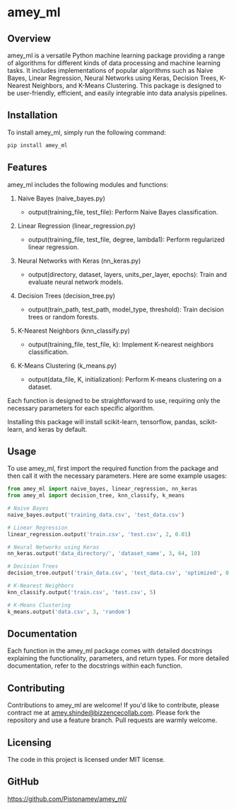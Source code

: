 # amey_ml

## Overview

amey_ml is a versatile Python machine learning package providing a range of algorithms for different kinds of data processing and machine learning tasks. It includes implementations of popular algorithms such as Naive Bayes, Linear Regression, Neural Networks using Keras, Decision Trees, K-Nearest Neighbors, and K-Means Clustering. This package is designed to be user-friendly, efficient, and easily integrable into data analysis pipelines.

## Installation

To install amey_ml, simply run the following command:

```python
pip install amey_ml
```

## Features
amey_ml includes the following modules and functions:

1. Naive Bayes (naive_bayes.py)
    - output(training_file, test_file): Perform Naive Bayes classification.

2. Linear Regression (linear_regression.py)
    - output(training_file, test_file, degree, lambda1): Perform regularized linear regression.

3. Neural Networks with Keras (nn_keras.py)
    - output(directory, dataset, layers, units_per_layer, epochs): Train and evaluate neural network models.

4. Decision Trees (decision_tree.py)
    - output(train_path, test_path, model_type, threshold): Train decision trees or random forests.

5. K-Nearest Neighbors (knn_classify.py)
    - output(training_file, test_file, k): Implement K-nearest neighbors classification.

6. K-Means Clustering (k_means.py)
    - output(data_file, K, initialization): Perform K-means clustering on a dataset.

Each function is designed to be straightforward to use, requiring only the necessary parameters for each specific algorithm.

Installing this package will install scikit-learn, tensorflow, pandas, scikit-learn, and keras by default.

## Usage
To use amey_ml, first import the required function from the package and then call it with the necessary parameters. Here are some example usages:
```python
from amey_ml import naive_bayes, linear_regression, nn_keras
from amey_ml import decision_tree, knn_classify, k_means

# Naive Bayes
naive_bayes.output('training_data.csv', 'test_data.csv')

# Linear Regression
linear_regression.output('train.csv', 'test.csv', 2, 0.01)

# Neural Networks using Keras
nn_keras.output('data_directory/', 'dataset_name', 3, 64, 10)

# Decision Trees
decision_tree.output('train_data.csv', 'test_data.csv', 'optimized', 0.05)

# K-Nearest Neighbors
knn_classify.output('train.csv', 'test.csv', 5)

# K-Means Clustering
k_means.output('data.csv', 3, 'random')

```

## Documentation
Each function in the amey_ml package comes with detailed docstrings explaining the functionality, 
parameters, and return types. For more detailed documentation, refer to the docstrings within each function.

## Contributing
Contributions to amey_ml are welcome! If you'd like to contribute, please contract me at amey.shinde@bizzencecollab.com. Please fork the repository and use a 
feature branch. Pull requests are warmly welcome.

## Licensing
The code in this project is licensed under MIT license.

## GitHub
https://github.com/Pistonamey/amey_ml/
